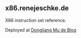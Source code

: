 x86.renejeschke.de
------------------

X86 instruction set reference.

Deployed at [Dongliang Mu de Blog](http://mudongliang.github.io/x86)

